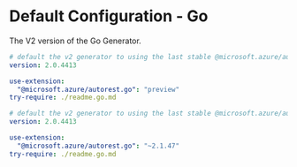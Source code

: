 # Default Configuration - Go

The V2 version of the Go Generator.

``` yaml $(go) && $(preview) && !isRequested('@autorest/go')
# default the v2 generator to using the last stable @microsoft.azure/autorest-core 
version: 2.0.4413

use-extension:
  "@microsoft.azure/autorest.go": "preview"
try-require: ./readme.go.md
```

``` yaml $(go) && && !isRequested('@autorest/go')
# default the v2 generator to using the last stable @microsoft.azure/autorest-core 
version: 2.0.4413

use-extension:
  "@microsoft.azure/autorest.go": "~2.1.47"
try-require: ./readme.go.md
```